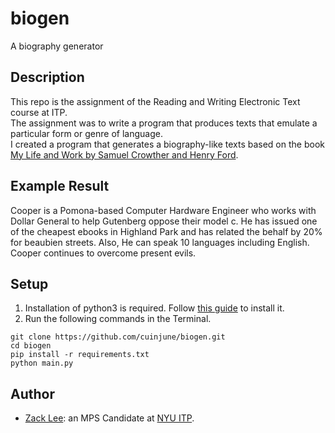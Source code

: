 # biogen
A biography generator

## Description
This repo is the assignment of the Reading and Writing Electronic Text course at ITP.  
The assignment was to write a program that produces texts that emulate a particular form or genre of language.  
I created a program that generates a biography-like texts based on the book [My Life and Work by Samuel Crowther and Henry Ford](https://www.gutenberg.org/ebooks/7213).

## Example Result
Cooper is a Pomona-based Computer Hardware Engineer who works with Dollar General to help Gutenberg oppose their model c.
He has issued one of the cheapest ebooks in Highland Park and has related the behalf by 20% for beaubien streets.
Also, He can speak 10 languages including English.
Cooper continues to overcome present evils.


## Setup
1. Installation of python3 is required. Follow [this guide](https://realpython.com/installing-python/) to install it.
2. Run the following commands in the Terminal.
```
git clone https://github.com/cuinjune/biogen.git
cd biogen
pip install -r requirements.txt
python main.py
```

## Author
* [Zack Lee](https://www.cuinjune.com/about): an MPS Candidate at [NYU ITP](https://itp.nyu.edu).

